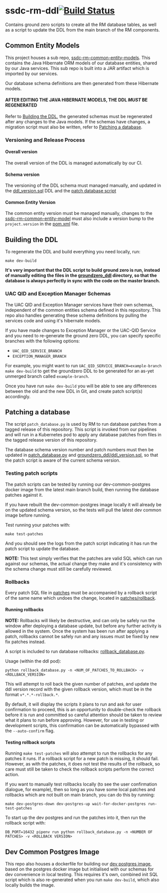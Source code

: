 # ssdc-rm-ddl[![Build Status](https://travis-ci.com/ONSdigital/ssdc-rm-ddl.svg?branch=main)](https://travis-ci.com/ONSdigital/ssdc-rm-ddl)

Contains ground zero scripts to create all the RM database tables, as well as a script to update the DDL from the main
branch of the RM components.

## Common Entity Models

This project houses a sub repo, [ssdc-rm-common-entity-models](ssdc-rm-common-entity-model). This contains the Java
Hibernate ORM models of our database entities, shared by our Java services. This sub repo is built into a JAR artifact
which is imported by our services.

Our database schema definitions are then generated from these Hibernate models.

#### AFTER EDITING THE JAVA HIBERNATE MODELS, THE DDL _MUST_ BE REGENERATED

Refer to [Building the DDL](#building-the-ddl), the generated schemas must be regenerated after any changes to the Java
models. If the schemas have changes, a migration script must also be written, refer
to [Patching a database](#patching-a-database).

### Versioning and Release Process

#### Overall version

The overall version of the DDL is managed automatically by our CI.

#### Schema version

The versioning of the DDL schema must managed manually, and updated in
the [ddl_version.sql](groundzero_ddl/ddl_version.sql) DDL and the [patch database script](patch_database.py)

#### Common Entity Version

The common entity version must be managed manually, changes to
the [ssdc-rm-common-entity-model](ssdc-rm-common-entity-model) must also include a version bump to the `project.version`
in the [pom.xml](ssdc-rm-common-entity-model/pom.xml) file.

## Building the DDL

To regenerate the DDL and build everything you need locally, run:

```shell
make dev-build
```

**It's very important that the DDL script to build ground zero is run, instead of manually editing the files in
the [groundzero_ddl](groundzero_ddl) directory, so that the database is always perfectly in sync with the code on the
master branch.**

### UAC QID and Exception Manager Schemas

The UAC QID and Exception Manager services have their own schemas, independent of the common entities schema defined in
this repository. This repo also handles generating these schema definitions by pulling the services code and using it's
hibernate models.

If you have made changes to Exception Manager or the UAC-QID Service and you need to re-generate the ground zero DDL,
you can specify specific branches with the following options:

- `UAC_QID_SERVICE_BRANCH`
- `EXCEPTION_MANAGER_BRANCH`

For example, you might want to run `UAC_QID_SERVICE_BRANCH=example-branch make dev-build` to get the groundzero DDL to
be generated for an as-yet unmerged branch called `example-branch`.

Once you have run `make dev-build` you will be able to see any differences between the old and the new DDL in Git, and
create patch script(s) accordingly.

## Patching a database

The script `patch_database.py` is used by RM to run database patches from a tagged release of this repository. This
script is invoked from our pipelines and will run in a Kubernetes pod to apply any database patches from files in the
tagged release version of this repository.

The database schema version number and patch numbers must then be updated in [patch_database.py](patch_database.py)
and [groundzero_ddl/ddl_version.sql](groundzero_ddl/ddl_version.sql), so that the patch script is aware of the current schema version.

### Testing patch scripts

The patch scripts can be tested by running our dev-common-postgres docker image from the latest main branch build, then
running the database patches against it.

If you have rebuilt the dev-common-postgres image locally it will already be on the updated schema version, so the tests
will pull the latest dev common image before running.

Test running your patches with:

```shell
make test-patches
```

And you should see the logs from the patch script indicating it has run the patch script to update the database.

**NOTE:** This test simply verifies that the patches are valid SQL which can run against our schemas, the actual change
they make and it's consistency with the schema change must still be carefully reviewed.

### Rollbacks

Every patch SQL file in [patches](patches) must be accompanied by a rollback script of the same name which undoes the
change, located in [patches/rollback](patches/rollback).

#### Running rollbacks

**NOTE:** Rollbacks will likely be destructive, and can only be safely run the window after deploying a database update,
but before any further activity is allowed in the system. Once the system has been run after applying a patch, rollbacks
cannot be safely run and any issues must be fixed by new fix patches instead.

A script is included to run database rollbacks: [rollback_database.py](rollback_database.py).

Usage (within the ddl pod):

```shell
python rollback_database.py -n <NUM_OF_PATCHES_TO_ROLLBACK> -v <ROLLBACK_VERSION>
```

This will attempt to roll back the given number of patches, and update the ddl version record with the given rollback
version, which must be in the format `v*.*.*-rollback.*`.

By default, it will display the scripts it plans to run and ask for user confirmation to proceed, this is an opportunity
to double-check the rollback before it is run and committed so careful attention should be taken to review what it plans
to run before approving. However, for use in testing or development scripts, this confirmation can be automatically
bypassed with the `--auto-confirm` flag.

#### Testing rollback scripts

Running `make test-patches` will also attempt to run the rollbacks for any patches it runs. If a rollback script for a
new patch is missing, it should fail. However, as with the patches, it does not test the results of the rollback, so
care must still be taken to check the rollback scripts perform the correct action.

If you want to manually test rollbacks locally (to see the user confirmation dialogue, for example), then so long as you
have some local patches and rollbacks which are not built on main branch, you can do this by running:

```shell
make dev-postgres-down dev-postgres-up wait-for-docker-postgres run-test-patches
```

To start up the dev postgres and run the patches into it, then run the rollback script with:

```shell
DB_PORT=16432 pipenv run python rollback_database.py -n <NUMBER OF PATCHES> -v <ROLLBACK VERSION>
```

## Dev Common Postgres Image

This repo also houses a dockerfile for building our [dev postgres image](dev-common-postgres-image), based on the
postgres docker image but initialised with our schemas for dev convenience in local testing. This requires it's own,
combined init SQL script which is also re-generated when you run `make dev-build`, which also locally builds the image.
